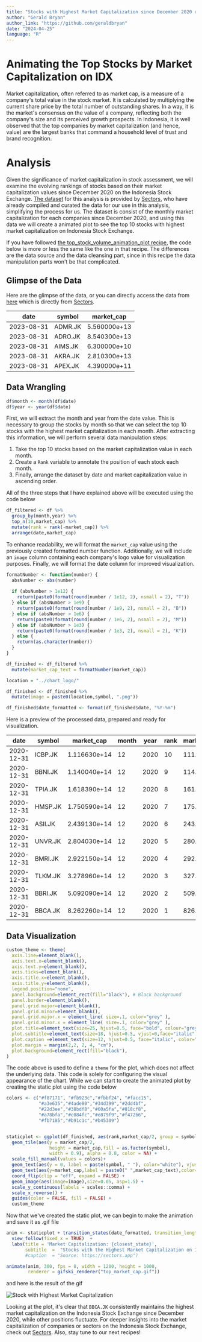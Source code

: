 ```yaml
---
title: "Stocks with Highest Market Capitalization since December 2020 on Indonesia Stock Exchange"
author: "Gerald Bryan"
author_link: "https://github.com/geraldbryan"
date: "2024-04-25"
language: "R"
---
```


# Animating the Top Stocks by Market Capitalization on IDX

Market capitalization, often referred to as market cap, is a measure of a company's total value in the stock market. It is calculated by multiplying the current share price by the total number of outstanding shares. In a way, it is the market's consensus on the value of a company, reflecting both the company's size and its perceived growth prospects. In Indonesia, it is well observed that the top companies by market capitalization (and hence, value) are the largest banks that command a household level of trust and brand recognition. 

# Analysis

Given the significance of market capitalization in stock assessment, we will examine the evolving rankings of stocks based on their market capitalization values since December 2020 on the Indonesia Stock Exchange. [The dataset](../dataset/historical_marketcap.csv) for this analysis is provided by [Sectors](https://sectors.app), who have already compiled and curated the data for our use in this analysis, simplifying the process for us. The dataset is consist of the monthly market capitalization for each companies since December 2020, and using this data we will create a animated plot to see the top 10 stocks with highest market capitalization on Indonesia Stock Exchange.

If you have followed [the top_stock_volume_animation_plot recipe](./00_top_stock_volume_animation_plot.md), the code below is more or less the same like the one in that recipe. The differences are the data source and the data cleansing part, since in this recipe the data manipulation parts won't be that complicated. 

## Glimpse of the Data

Here are the glimpse of the data, or you can directly access the data from [here](../dataset/historical_marketcap.csv) which is directly from [Sectors](https://sectors.app).

|  date        | symbol  | market_cap   |
| ------------ | ------- | ------------ |
| 2023-08-31   | ADMR.JK | 5.560000e+13	|
| 2023-08-31   | ADRO.JK | 8.540300e+13 |
| 2023-08-31   | AIMS.JK | 6.300000e+10 |
| 2023-08-31   | AKRA.JK | 2.810300e+13	|
| 2023-08-31   | APEX.JK | 4.390000e+11	|

## Data Wrangling

```r
df$month <- month(df$date)
df$year <- year(df$date)
```

First, we will extract the month and year from the date value. This is necessary to group the stocks by month so that we can select the top 10 stocks with the highest market capitalization in each month. After extracting this information, we will perform several data manipulation steps:

1. Take the top 10 stocks based on the market capitalization value in each month.
2. Create a `Rank` variable to annotate the position of each stock each month.
3. Finally, arrange the dataset by date and market capitalization value in ascending order.

All of the three steps that I have explained above will be executed using the code below

```r
df_filtered <- df %>% 
  group_by(month,year) %>% 
  top_n(10,market_cap) %>%
  mutate(rank = rank(-market_cap)) %>% 
  arrange(date,market_cap)
```

To enhance readability, we will format the `market_cap` value using the previously created formatted number function. Additionally, we will include an `image` column containing each company's logo value for visualization purposes. Finally, we will format the date column for improved visualization.

```r
formatNumber <- function(number) {
  absNumber <- abs(number)
  
  if (absNumber > 1e12) {
    return(paste0(format(round(number / 1e12, 2), nsmall = 2), "T"))
  } else if (absNumber > 1e9) {
    return(paste0(format(round(number / 1e9, 2), nsmall = 2), "B"))
  } else if (absNumber > 1e6) {
    return(paste0(format(round(number / 1e6, 2), nsmall = 2), "M"))
  } else if (absNumber > 1e3) {
    return(paste0(format(round(number / 1e3, 2), nsmall = 2), "K"))
  } else {
    return(as.character(number))
  }
}

df_finished <- df_filtered %>%
  mutate(market_cap_text = formatNumber(market_cap))

location = "../chart_logo/"

df_finished <- df_finished %>% 
  mutate(image = paste0(location,symbol, ".png"))

df_finished$date_formatted <- format(df_finished$date, "%Y-%m")
```

Here is a preview of the processed data, prepared and ready for visualization.

|  date        | symbol  | market_cap   | month | year | rank | market_cap_text | image                       |
| ------------ | ------- | ------------ | ----- | ---- | ---- | --------------- | --------------------------- |
| 2020-12-31   | ICBP.JK | 1.116630e+14	| 12    | 2020 | 10   | 111.66T         | "../chart_logo/ICBP.JK.png" |
| 2020-12-31   | BBNI.JK | 1.140040e+14 | 12    | 2020 | 9    | 114.00T         | "../chart_logo/BBNI.JK.png" |
| 2020-12-31   | TPIA.JK | 1.618390e+14 | 12    | 2020 | 8    | 161.84T         | "../chart_logo/TPIA.JK.png" |
| 2020-12-31   | HMSP.JK | 1.750590e+14 | 12    | 2020 | 7    | 175.06T         | "../chart_logo/HMSP.JK.png" |
| 2020-12-31   | ASII.JK | 2.439130e+14 | 12    | 2020 | 6    | 243.91T         | "../chart_logo/ASII.JK.png" |
| 2020-12-31   | UNVR.JK | 2.804030e+14 | 12    | 2020 | 5    | 280.40T         | "../chart_logo/UNVR.JK.png" |
| 2020-12-31   | BMRI.JK | 2.922150e+14 | 12    | 2020 | 4    | 292.21T         | "../chart_logo/BMRI.JK.png" |
| 2020-12-31   | TLKM.JK | 3.278960e+14 | 12    | 2020 | 3    | 327.90T         | "../chart_logo/TLKM.JK.png" |
| 2020-12-31   | BBRI.JK | 5.092090e+14 | 12    | 2020 | 2    | 509.21T         | "../chart_logo/BBRI.JK.png" |
| 2020-12-31   | BBCA.JK | 8.262260e+14 | 12    | 2020 | 1    | 826.23T         | "../chart_logo/BBCA.JK.png" |


## Data Visualization

```r
custom_theme <- theme(
  axis.line=element_blank(),
  axis.text.x=element_blank(),
  axis.text.y=element_blank(),
  axis.ticks=element_blank(),
  axis.title.x=element_blank(),
  axis.title.y=element_blank(),
  legend.position="none",
  panel.background=element_rect(fill="black"), # Black background
  panel.border=element_blank(),
  panel.grid.major=element_blank(),
  panel.grid.minor=element_blank(),
  panel.grid.major.x = element_line( size=.1, color="grey" ),
  panel.grid.minor.x = element_line( size=.1, color="grey" ),
  plot.title=element_text(size=25, hjust=0.5, face="bold", colour="grey", vjust=-1.5, margin=margin(t=2, unit="line")),
  plot.subtitle=element_text(size=18, hjust=0.5, vjust=0,face="italic", color="grey"),
  plot.caption =element_text(size=12, hjust=0.5, face="italic", color="grey"),
  plot.margin = margin(2,2, 2, 4, "cm"),
  plot.background=element_rect(fill="black"),
)
```

The code above is used to define a `theme` for the plot, which does not affect the underlying data. This code is solely for configuring the visual appearance of the chart. While we can start to create the animated plot by creating the static plot using the code below

```r
colors <- c("#f87171", "#fb923c","#fbbf24", "#facc15",
            "#a3e635","#4ade80","#34d399","#2dd4bf",
            "#22d3ee","#38bdf8","#60a5fa","#818cf8",
            "#a78bfa","#c084fc","#e879f9","#f472b6",
            "#fb7185","#b91c1c","#b45309")


staticplot <- ggplot(df_finished, aes(rank,market_cap/2, group = symbol)) +
  geom_tile(aes(y = market_cap/2,
                height = market_cap,fill = as.factor(symbol),
                width = 0.9), alpha = 0.8, color = NA) +
  scale_fill_manual(values = colors)+
  geom_text(aes(y = 0, label = paste(symbol, " "), color="white"), vjust = 0.2, hjust = 1,size=7) +
  geom_text(aes(y=market_cap,label = paste0(" ",market_cap_text),color="white", hjust=0),size=4) +
  coord_flip(clip = "off", expand = FALSE) +
  geom_image(aes(image=image),size=0.05, asp=1.5) +
  scale_y_continuous(labels = scales::comma) +
  scale_x_reverse() +
  guides(color = FALSE, fill = FALSE) +
  custom_theme
```

Now that we've created the static plot, we can begin to make the animation and save it as .gif file

```r
anim <- staticplot + transition_states(date_formatted, transition_length = 4, state_length = 1) +
  view_follow(fixed_x = TRUE)  +
  labs(title = 'Market Capitalization: {closest_state}',
       subtitle  =  "Stocks with the Highest Market Capitalization on Indonesia Stock Exchange since December 2020")
       #caption  = "Source: https://sectors.app")

animate(anim, 300, fps = 8, width = 1200, height = 1000,
        renderer = gifski_renderer("top_market_cap.gif"))
```

and here is the result of the gif

![Stock with Highest Market Capitalization](../image/top_market_cap.gif)

Looking at the plot, it's clear that `BBCA.JK` consistently maintains the highest market capitalization on the Indonesia Stock Exchange since December 2020, while other positions fluctuate. For deeper insights into the market capitalization of companies or sectors on the Indonesia Stock Exchange, check out [Sectors](https://sectors.app). Also, stay tune to our next recipes!
